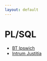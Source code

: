 ```yaml
---
layout: default
---
```

# PL/SQL
* [BT Ipswich](/assignments/BT%20Ipswich.html)
* [Intrum Justitia](/assignments/Intrum%20Justitia.html)
